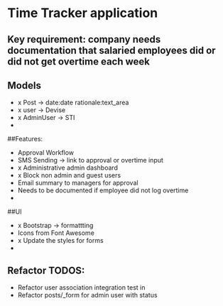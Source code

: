 # Time Tracker application

## Key requirement: company needs documentation that salaried employees did or did not get overtime each week

## Models
- x Post -> date:date rationale:text_area
- x user -> Devise
- x AdminUser -> STI
- 
##Features:
- Approval Workflow
- SMS Sending -> link to approval or overtime input
- x Administrative admin dashboard
- x Block non admin and guest users 
- Email summary to managers for approval
- Needs to be documented if employee did not log overtime
- 
##UI
- x Bootstrap -> formattting
- Icons from Font Awesome
- x Update the styles for forms
- 
## Refactor TODOS:
- Refactor user association integration test in 
- Refactor posts/_form for admin user with status
